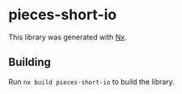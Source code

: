 # pieces-short-io

This library was generated with [Nx](https://nx.dev).

## Building

Run `nx build pieces-short-io` to build the library.
